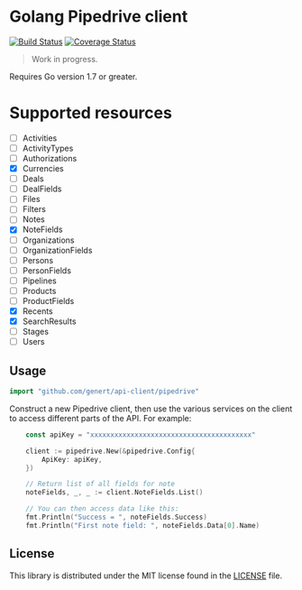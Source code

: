 # Golang Pipedrive client

[![Build Status](https://travis-ci.org/Genert/go-pipedrive.svg?branch=master)](https://travis-ci.org/Genert/go-pipedrive)
[![Coverage Status](https://coveralls.io/repos/github/Genert/go-pipedrive/badge.svg?branch=master)](https://coveralls.io/github/Genert/go-pipedrive?branch=master)

> Work in progress.

Requires Go version 1.7 or greater.

# Supported resources

- [ ] Activities
- [ ] ActivityTypes
- [ ] Authorizations
- [x] Currencies
- [ ] Deals
- [ ] DealFields
- [ ] Files
- [ ] Filters
- [ ] Notes
- [x] NoteFields
- [ ] Organizations
- [ ] OrganizationFields
- [ ] Persons
- [ ] PersonFields
- [ ] Pipelines
- [ ] Products
- [ ] ProductFields
- [x] Recents
- [x] SearchResults
- [ ] Stages
- [ ] Users

## Usage

```go
import "github.com/genert/api-client/pipedrive"
```

Construct a new Pipedrive client, then use the various services on the client to
access different parts of the API. For example:

```go
    const apiKey = "xxxxxxxxxxxxxxxxxxxxxxxxxxxxxxxxxxxxxxxx"

    client := pipedrive.New(&pipedrive.Config{
        ApiKey: apiKey,
    })

    // Return list of all fields for note
    noteFields, _, _ := client.NoteFields.List()

    // You can then access data like this:
    fmt.Println("Success = ", noteFields.Success)
    fmt.Println("First note field: ", noteFields.Data[0].Name)
```

## License

This library is distributed under the MIT license found in the [LICENSE](./LICENSE)
file.